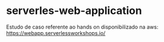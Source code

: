 # serverles-web-application

Estudo de caso referente ao hands on disponibilizado na aws: https://webapp.serverlessworkshops.io/

<img align="center" alt="" src="https://github.com/diegowsu/diegowsu/blob/main/wildrydes-complete-architecture.png?raw=true" />




